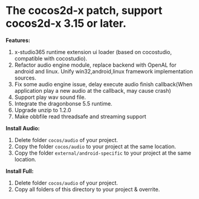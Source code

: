 # The cocos2d-x patch, support cocos2d-x 3.15 or later.
**Features:**
1. x-studio365 runtime extension ui loader (based on cocostudio, compatible with cocostudio).
2. Refactor audio engine module, replace backend with OpenAL for android and linux. Unify win32,android,linux framework implementation sources.
3. Fix some audio engine issue, delay execute audio finish callback(When application play a new audio at the callback, may cause crash)
4. Support play wav sound file.
5. Integrate the dragonbonse 5.5 runtime.  
6. Upgrade unzip to 1.2.0
7. Make obbfile read threadsafe and streaming support
  
**Install Audio:**
1. Delete folder ```cocos/audio``` of your project. 
2. Copy the folder ```cocos/audio``` to your project at the same location.
3. Copy the folder ```external/android-specific``` to your project at the same location.

**Install Full:**
1. Delete folder ```cocos/audio``` of your project.  
2. Copy all folders of this directory to your project & overrite.
